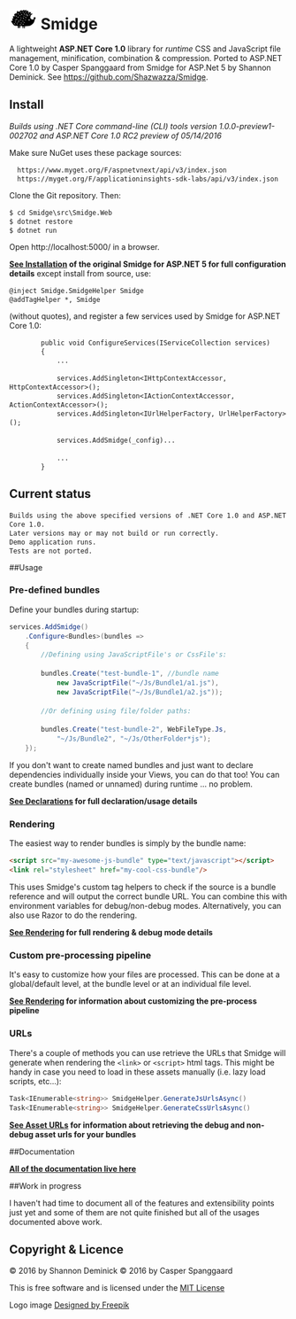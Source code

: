 ![Smidge](assets/logosmall.png?raw=true) Smidge
======

A lightweight **ASP.NET Core 1.0** library for _runtime_ CSS and JavaScript file management, minification, combination & compression.
Ported to ASP.NET Core 1.0 by Casper Spanggaard from Smidge for ASP.Net 5 by Shannon Deminick. See https://github.com/Shazwazza/Smidge.

## Install

_Builds using .NET Core command-line (CLI) tools version 1.0.0-preview1-002702 and ASP.NET Core 1.0 RC2 preview of 05/14/2016_

Make sure NuGet uses these package sources:

```
  https://www.myget.org/F/aspnetvnext/api/v3/index.json
  https://myget.org/F/applicationinsights-sdk-labs/api/v3/index.json
```

Clone the Git repository. Then:

```
$ cd Smidge\src\Smidge.Web
$ dotnet restore
$ dotnet run
```

Open http://localhost:5000/ in a browser.

__[See Installation](https://github.com/Shazwazza/Smidge/wiki/installation) of the original Smidge for ASP.NET 5 for full configuration details__ except install from source, use:

```
@inject Smidge.SmidgeHelper Smidge
@addTagHelper *, Smidge
```

(without quotes), and register a few services used by Smidge for ASP.NET Core 1.0:

```
        public void ConfigureServices(IServiceCollection services)
        {
			...
			
			services.AddSingleton<IHttpContextAccessor, HttpContextAccessor>();
            services.AddSingleton<IActionContextAccessor, ActionContextAccessor>();
            services.AddSingleton<IUrlHelperFactory, UrlHelperFactory>();

            services.AddSmidge(_config)...
			
			...
		}
```

## Current status

```
Builds using the above specified versions of .NET Core 1.0 and ASP.NET Core 1.0.
Later versions may or may not build or run correctly.
Demo application runs.
Tests are not ported.
```

##Usage

### Pre-defined bundles

Define your bundles during startup:

```csharp
services.AddSmidge()
    .Configure<Bundles>(bundles =>
    {
        //Defining using JavaScriptFile's or CssFile's:

        bundles.Create("test-bundle-1", //bundle name
            new JavaScriptFile("~/Js/Bundle1/a1.js"),
            new JavaScriptFile("~/Js/Bundle1/a2.js"));

        //Or defining using file/folder paths:

        bundles.Create("test-bundle-2", WebFileType.Js, 
            "~/Js/Bundle2", "~/Js/OtherFolder*js");
    });
```

If you don't want to create named bundles and just want to declare dependencies individually inside your Views, you can do that too! You can create bundles (named or unnamed) during runtime ... no problem.

__[See Declarations](https://github.com/Shazwazza/Smidge/wiki/Declarations) for full declaration/usage details__

### Rendering

The easiest way to render bundles is simply by the bundle name:

```html
<script src="my-awesome-js-bundle" type="text/javascript"></script>
<link rel="stylesheet" href="my-cool-css-bundle"/>
```
    
This uses Smidge's custom tag helpers to check if the source is a bundle reference and will output the correct bundle URL. You can combine this with environment variables for debug/non-debug modes. Alternatively, you can also use Razor to do the rendering.

__[See Rendering](https://github.com/Shazwazza/Smidge/wiki/Rendering) for full rendering & debug mode details__

### Custom pre-processing pipeline

It's easy to customize how your files are processed. This can be done at a global/default level, at the bundle level or at an individual file level.

__[See Rendering](https://github.com/Shazwazza/Smidge/wiki/Custom-pre-processing) for information about customizing the pre-process pipeline__

### URLs

There's a couple of methods you can use retrieve the URLs that Smidge will generate when rendering the `<link>` or `<script>` html tags. This might be handy in case you need to load in these assets manually (i.e. lazy load scripts, etc...):

```csharp
Task<IEnumerable<string>> SmidgeHelper.GenerateJsUrlsAsync()
Task<IEnumerable<string>> SmidgeHelper.GenerateCssUrlsAsync()
```

__[See Asset URLs](https://github.com/Shazwazza/Smidge/wiki/Asset-Urls) for information about retrieving the debug and non-debug asset urls for your bundles__    

##Documentation

__[All of the documentation live here](https://github.com/Shazwazza/Smidge/wiki)__

##Work in progress

I haven't had time to document all of the features and extensibility points just yet and some of them are not quite finished but all of the usages documented above work.

## Copyright & Licence

&copy; 2016 by Shannon Deminick
&copy; 2016 by Casper Spanggaard

This is free software and is licensed under the [MIT License](http://opensource.org/licenses/MIT)

Logo image <a href="http://www.freepik.com">Designed by Freepik</a>
